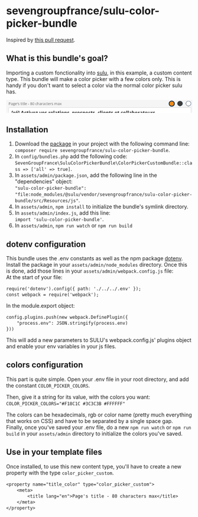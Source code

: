 # sevengroupfrance/sulu-color-picker-bundle

Inspired by [this pull request](https://github.com/sulu/sulu-demo/pull/66).

## What is this bundle's goal?
Importing a custom fonctionality into [sulu](https://github.com/sulu/sulu), in this example, a custom content type.
This bundle will make a color picker with a few colors only. This is handy if you don't want to select a color via the normal color picker sulu has.

![How the color picker looks in sulu's admin](img/cp-1.png)

## Installation
1. Download the [package](https://packagist.org/packages/sevengroupfrance/sulu-color-picker-bundle) in your project with the following command line:\
`composer require sevengroupfrance/sulu-color-picker-bundle`.
2. In `config/bundles.php` add the following code:\
`SevenGroupFrance\SuluColorPickerBundle\ColorPickerCustomBundle::class => ['all' => true]`.
3. In `assets/admin/package.json`, add the following line in the "dependencies" object:\
`"sulu-color-picker-bundle": "file:node_modules/@sulu/vendor/sevengroupfrance/sulu-color-picker-bundle/src/Resources/js"`.
4. In `assets/admin`, `npm install` to initialize the bundle's symlink directory.
5. In `assets/admin/index.js`, add this line:\
`import 'sulu-color-picker-bundle'`.
6. In `assets/admin`, `npm run watch` or `npm run build`

## dotenv configuration
This bundle uses the .env constants as well as the npm package [dotenv](https://www.npmjs.com/package/dotenv). Install the package in your `assets/admin/node_modules` directory.
Once this is done, add those lines in your `assets/admin/webpack.config.js` file:\
At the start of your file:
```
require('dotenv').config({ path: './../../.env' });
const webpack = require('webpack');
```

In the module.export object:
```
config.plugins.push(new webpack.DefinePlugin({
    "process.env": JSON.stringify(process.env)
}))
```

This will add a new parameters to SULU's webpack.config.js' plugins object and enable your env variables in your js files.

## colors configuration
This part is quite simple.
Open your .env file in your root directory, and add the constant `COLOR_PICKER_COLORS`.

Then, give it a string for its value, with the colors you want:\
`COLOR_PICKER_COLORS="#F18C1C #3C3C3B #FFFFFF"`

The colors can be hexadecimals, rgb or color name (pretty much everything that works on CSS) and have to be separated by a single space gap.\
Finally, once you've saved your .env file, do a new `npm run watch` or `npm run build` in your `assets/admin` directory to initialize the colors you've saved.

## Use in your template files
Once installed, to use this new content type, you'll have to create a new property with the type `color_picker_custom`.

```
<property name="title_color" type="color_picker_custom">
    <meta>
        <title lang="en">Page's title - 80 characters max</title>
    </meta>
</property>
```
